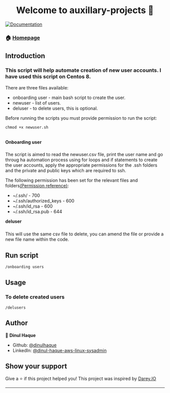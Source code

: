 <h1 align="center">Welcome to auxillary-projects 👋</h1>
<p>
  <a href="https://github.com/dinulhaque/auxillary-projects/readme.md" target="_blank">
    <img alt="Documentation" src="https://img.shields.io/badge/documentation-yes-brightgreen.svg" />
  </a>
</p>

### 🏠 [Homepage](https://github.com/dinulhaque/auxillary-projects)


## Introduction

 
### This script will help automate creation of new user accounts. I have used this script on Centos 8. 
There are three files available:
* onboarding user - main bash script to create the user.
* newuser - list of users.
* deluser - to delete users, this is optional.

Before running the scripts you must provide permission to run the script:
```
chmod +x newuser.sh
```
\
**Onboarding user**
###
The script is aimed to read the newuser.csv file, print the user name and go throug ha automation process using for loops and if statements to create the user accounts, apply the appropriate permissions for the .ssh folders and the private and public keys which are required to ssh.

The following permission has been set for the relevant files and folders[(Permission reference)](http://linuxcommand.org/lc3_man_pages/ssh1.html):
* ~/.ssh/ - 700
* ~/.ssh/authorized_keys - 600
* ~/.ssh/id_rsa - 600
* ~/.ssh/id_rsa.pub - 644


**deluser**

###
This will use the same csv file to delete, you can amend the file or provide a new file name within the code.






## Run script

```sh
/onboarding users
```


## Usage

### To delete created users
```
/delusers
```



## Author

👤 **Dinul Haque**

* Github: [@dinulhaque](https://github.com/dinulhaque)
* LinkedIn: [@dinul-haque-aws-linux-sysadmin](https://linkedin.com/in/dinul-haque-aws-linux-sysadmin)

## Show your support

Give a ⭐️ if this project helped you! This project was inspired by [Darey.IO](https://darey.io/)
***
